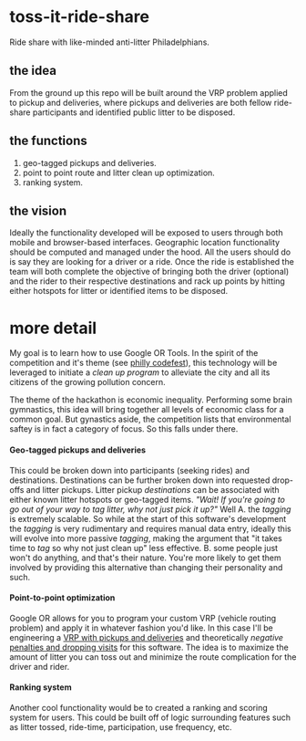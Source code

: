 # toss-it-ride-share
Ride share with like-minded anti-litter Philadelphians.

## the idea
From the ground up this repo will be built around the VRP problem applied to
pickup and deliveries, where pickups and deliveries are both fellow ride-share
participants and identified public litter to be disposed.

## the functions
1. geo-tagged pickups and deliveries.
2. point to point route and litter clean up optimization.
3. ranking system.

## the vision
Ideally the functionality developed will be exposed to users through both mobile
and browser-based interfaces. Geographic location functionality should be
computed and managed under the hood. All the users should do is say they are
looking for a driver or a ride. Once the ride is established the team will both
complete the objective of bringing both the driver (optional) and the rider to
their respective destinations and rack up points by hitting either hotspots for
litter or identified items to be disposed.

# more detail
My goal is to learn how to use Google OR Tools. In the spirit of the competition
and it's theme (see [philly codefest](https://2019-philly-codefest.devpost.com/)),
this technology will be leveraged to initiate a *clean up program* to alleviate
the city and all its citizens of the growing pollution concern.

The theme of the hackathon is economic inequality. Performing some brain
gymnastics, this idea will bring together all levels of economic class for a
common goal. But gynastics aside, the competition lists that environmental
saftey is in fact a category of focus. So this falls under there.

#### Geo-tagged pickups and deliveries
This could be broken down into participants (seeking rides) and destinations.
Destinations can be further broken down into requested drop-offs and litter
pickups. Litter pickup *destinations* can be associated with either known
litter hotspots or geo-tagged items. *"Wait! If you're going to go out of
your way to tag litter, why not just pick it up?"* Well A. the *tagging* is
extremely scalable. So while at the start of this software's development the
*tagging* is very rudimentary and requires manual data entry, ideally this will
evolve into more passive *tagging*, making the argument that "it takes time to
*tag* so why not just clean up" less effective. B. some people just won't do
anything, and that's their nature. You're more likely to get them involved by
providing this alternative than changing their personality and such.

#### Point-to-point optimization
Google OR allows for you to program your custom VRP (vehicle routing problem)
and apply it in whatever fashion you'd like. In this case I'll be engineering
a [VRP with pickups and deliveries](https://developers.google.com/optimization/routing/pickup_delivery)
and theoretically *negative* [penalties and dropping visits](https://developers.google.com/optimization/routing/penalties) for this software. The idea is to maximize the amount of
litter you can toss out and minimize the route complication for the driver and
rider.

#### Ranking system
Another cool functionality would be to created a ranking and scoring system for
users. This could be built off of logic surrounding features such as litter
tossed, ride-time, participation, use frequency, etc.
